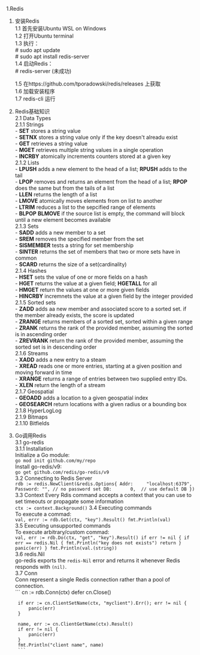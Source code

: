 1.Redis

1. 安装Redis  
    1.1 首先安装Ubuntu WSL on Windows  
    1.2 打开Ubuntu terminal  
    1.3 执行：  
        # sudo apt update  
        # sudo apt install redis-server  
    1.4 启动Redis：  
        # redis-server (未成功)  
    
    1.5 在https://github.com/tporadowski/redis/releases 上获取  
    1.6 加载安装程序  
    1.7 redis-cli 运行  

2. Redis基础知识  
    2.1 Data Types  
        2.1.1 Strings  
            - **SET** stores a string value  
            - **SETNX** stores a string value only if the key doesn't alreadu exist  
            - **GET** retrieves a string value  
            - **MGET** retrieves multiple string values in a single operation  
            - **INCRBY** atomically increments counters stored at a given key  
        2.1.2 Lists  
            - **LPUSH** adds a new element to the head of a list; **RPUSH** adds to the tail  
            - **LPOP** removes and returns an element from the head of a list; **RPOP** does the same but from the tails of a list  
            - **LLEN** returns the length of a list  
            - **LMOVE** atomically moves elements from on list to another  
            - **LTRIM** reduces a list to the sepcified range of elements  
            - **BLPOP** **BLMOVE** if the source list is empty, the command will block until a new element becomes available  
        2.1.3  Sets  
            - **SADD** adds a new member to a set  
            - **SREM** removes the specified member from the set  
            - **SISMEMBER** tests a string for set membership  
            - **SINTER** returns the set of members that two or more sets have in common  
            - **SCARD** returns the size of a set(cardinality)  
        2.1.4  Hashes  
            - **HSET** sets the value of one or more fields on a hash  
            - **HGET** returns the value at a given field; **HGETALL** for all  
            - **HMGET** return the values at one or more given fields  
            - **HINCRBY** incremnets the value at a given field by the integer provided  
        2.1.5 Sorted sets  
            - **ZADD** adds aa new member and associated score to a sorted set. if the member already exists, the score is updated  
            - **ZRANGE** returns members of a sorted set, sorted within a given range  
            - **ZRANK** returns the rank of the provided member, assuming the sorted is in ascending order  
            - **ZREVRANK** return the rank of the provided member, assuming the sorted set is in descending order  
        2.1.6 Streams  
            - **XADD** adds a new entry to a steam  
            - **XREAD** reads one or more entries, starting at a given position and moving forward in time  
            - **XRANGE** returns a range of entries between two supplied entry IDs.  
            - **XLEN** return the length of a stream  
        2.1.7 Geospatial  
            - **GEOADD** adds a location to a given geospatial index  
            - **GEOSEARCH** return locations with a given radius or a bounding box        
        2.1.8 HyperLogLog  
        2.1.9 Bitmaps  
        2.1.10 Bitfields  
  
3. Go调用Redis  
    3.1 go-redis  
        3.1.1 Installation  
        Initialize a Go module:  
        ```go mod init github.com/my/repo```  
        Install go-redis/v9:  
        ```go get github.com/redis/go-redis/v9```  
    3.2 Connecting to Redis Server  
        ```
        rdb := redis.NewClient(&redis.Options{
            Addr:	  "localhost:6379",
            Password: "", // no password set
            DB:		  0,  // use default DB
        })
        ```  
    3.3 Context
        Every Rdis command accepts a context that you can use to set timeouts or propagate some information  
        ```ctx := context.Background()```
    3.4 Executing commands  
        To execute a commad:  
        ```
        val, errr := rdb.Get(ctx, "key").Result()
        fmt.Println(val)
        ```  
    3.5 Executing unsupported commands  
        To execute arbitrary/custom commad:  
        ```
        val, err := rdb.Do(ctx, "get", "key").Result()
        if err != nil {
            if err == redis.Nil {
                fmt.Println("key does not exists")
                return
            }
            panic(err)
        }
        fmt.Println(val.(string))
        ```  
    3.6 redis.Nil  
        go-redis exports the ```redis-Nil``` error and returns it whenever Redis responds with ```(nil)```.  
    3.7 Conn  
        Conn represent a single Redis connection rather than a pool of connection.  
        ```
        cn := rdb.Conn(ctx)
        defer cn.Close()

        if err := cn.ClientSetName(ctx, "myclient").Err(); err != nil {
            panic(err)
        }

        name, err := cn.ClientGetName(ctx).Result()
        if err != nil {
            panic(err)
        }
        fmt.Println("client name", name)
        ```  




            